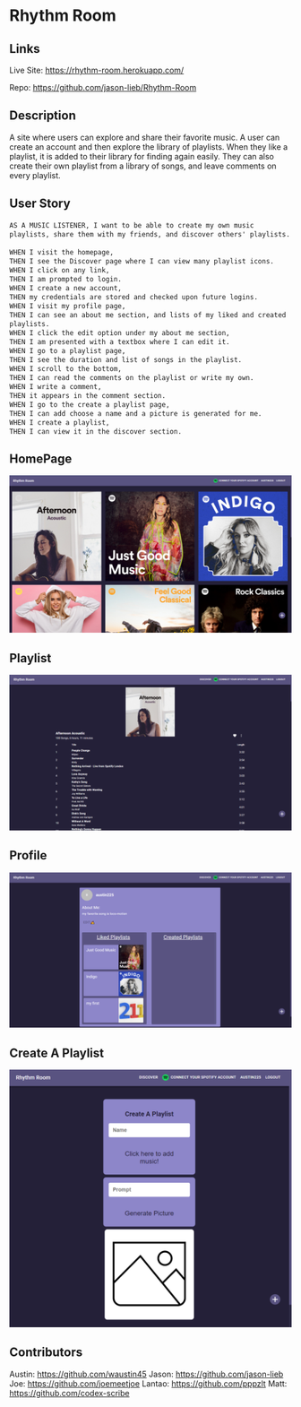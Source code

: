 # Rhythm Room

## Links

Live Site: https://rhythm-room.herokuapp.com/

Repo: https://github.com/jason-lieb/Rhythm-Room



## Description

A site where users can explore and share their favorite music.  A user can create an account and then explore the library of playlists.  When they like a playlist, it is added to their library for finding again easily.  They can also create their own playlist from a library of songs, and leave comments on every playlist.

## User Story

```
AS A MUSIC LISTENER, I want to be able to create my own music playlists, share them with my friends, and discover others' playlists.

WHEN I visit the homepage, 
THEN I see the Discover page where I can view many playlist icons.
WHEN I click on any link,
THEN I am prompted to login.
WHEN I create a new account,
THEN my credentials are stored and checked upon future logins.
WHEN I visit my profile page,
THEN I can see an about me section, and lists of my liked and created playlists.
WHEN I click the edit option under my about me section,
THEN I am presented with a textbox where I can edit it.
WHEN I go to a playlist page,
THEN I see the duration and list of songs in the playlist.
WHEN I scroll to the bottom, 
THEN I can read the comments on the playlist or write my own.
WHEN I write a comment,
THEN it appears in the comment section.
WHEN I go to the create a playlist page,
THEN I can add choose a name and a picture is generated for me.
WHEN I create a playlist,
THEN I can view it in the discover section.
```

## HomePage

![Alt Text](./readmeImages/homepage.PNG)

## Playlist

![Alt Text](./readmeImages/Playlist.PNG)

## Profile

![Alt Text](./readmeImages/Profile.PNG)

## Create A Playlist

![Alt Text](./readmeImages/create-2.PNG)

## Contributors
Austin: https://github.com/waustin45
Jason: https://github.com/jason-lieb
Joe: https://github.com/joemeetjoe
Lantao: https://github.com/pppzlt
Matt: https://github.com/codex-scribe

